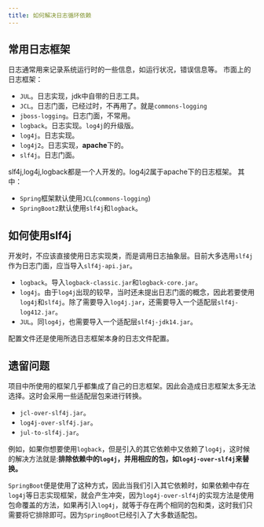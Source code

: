 ```yaml
---
title: 如何解决日志循环依赖
---
```


## 常用日志框架
日志通常用来记录系统运行时的一些信息，如运行状况，错误信息等。
市面上的日志框架：
- `JUL`。日志实现，jdk中自带的日志工具。
- `JCL`。日志门面，已经过时，不再用了。就是`commons-logging`
- `jboss-logging`。日志门面，不常用。
- `logback`。日志实现。`log4j`的升级版。
- `log4j`。日志实现。
- `log4j2`。日志实现，**apache**下的。
- `slf4j`。日志门面。

slf4j,log4j,logback都是一个人开发的。log4j2属于apache下的日志框架。
其中：
- `Spring`框架默认使用`JCL`(`commons-logging`)
- `SpringBoot2`默认使用`slf4j`和`logback`。

## 如何使用slf4j
开发时，不应该直接使用日志实现类，而是调用日志抽象层。目前大多选用`slf4j`作为日志门面，应当导入`slf4j-api.jar`。

- `logback`。导入`logback-classic.jar`和`logback-core.jar`。
- `log4j`。由于`log4j`出现的较早，当时还未提出日志门面的概念，因此若要使用`log4j`和`slf4j`。除了需要导入`log4j.jar`，还需要导入一个适配层`slf4j-log412.jar`。
- `JUL`。同`log4j`，也需要导入一个适配层`slf4j-jdk14.jar`。


配置文件还是使用所选日志框架本身的日志文件配置。


## 遗留问题
项目中所使用的框架几乎都集成了自己的日志框架。因此会造成日志框架太多无法选择。这时会采用一些适配层包来进行转换。

- `jcl-over-slf4j.jar`。
- `log4j-over-slf4j.jar`。
- `jul-to-slf4j.jar`。

例如，如果你想要使用`logback`，但是引入的其它依赖中又依赖了`log4j`，这时候的解决方法就是:**排除依赖中的`log4j`，并用相应的包，如`log4j-over-slf4j`来替换。**

`SpringBoot`便是使用了这种方式，因此当我们引入其它依赖时，如果依赖中存在`log4j`等日志实现框架，就会产生冲突，因为`log4j-over-slf4j`的实现方法是使用包命覆盖的方法，如果再引入`log4j`，就等于存在两个相同的包和类，这时我们只需要将它排除即可。因为`SpringBoot`已经引入了大多数适配包。